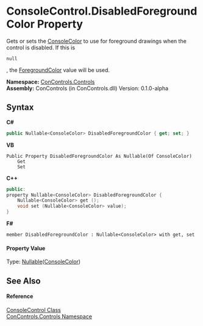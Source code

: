# ConsoleControl.DisabledForegroundColor Property 
 

Gets or sets the <a href="https://docs.microsoft.com/dotnet/api/system.consolecolor" target="_blank">ConsoleColor</a> to use for foreground drawings when the control is disabled. If this is 
```
null
```
, the <a href="9f76518f-a708-1245-1a16-15b94aa6a4fb">ForegroundColor</a> value will be used.

**Namespace:**&nbsp;<a href="8161a036-2926-0ace-99d3-20346d250e3b">ConControls.Controls</a><br />**Assembly:**&nbsp;ConControls (in ConControls.dll) Version: 0.1.0-alpha

## Syntax

**C#**<br />
``` C#
public Nullable<ConsoleColor> DisabledForegroundColor { get; set; }
```

**VB**<br />
``` VB
Public Property DisabledForegroundColor As Nullable(Of ConsoleColor)
	Get
	Set
```

**C++**<br />
``` C++
public:
property Nullable<ConsoleColor> DisabledForegroundColor {
	Nullable<ConsoleColor> get ();
	void set (Nullable<ConsoleColor> value);
}
```

**F#**<br />
``` F#
member DisabledForegroundColor : Nullable<ConsoleColor> with get, set

```


#### Property Value
Type: <a href="https://docs.microsoft.com/dotnet/api/system.nullable-1" target="_blank">Nullable</a>(<a href="https://docs.microsoft.com/dotnet/api/system.consolecolor" target="_blank">ConsoleColor</a>)

## See Also


#### Reference
<a href="eae0acea-bdd1-dc08-7fda-dcd25c5f2082">ConsoleControl Class</a><br /><a href="8161a036-2926-0ace-99d3-20346d250e3b">ConControls.Controls Namespace</a><br />